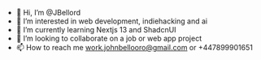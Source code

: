- 👋 Hi, I’m @JBellord
- 👀 I’m interested in web development, indiehacking and ai
- 🌱 I’m currently learning Nextjs 13 and ShadcnUI
- 💞️ I’m looking to collaborate on a job or web app project
- 📫 How to reach me work.johnbellooro@gmail.com or +447899901651

<!---
JBellord/JBellord is a ✨ special ✨ repository because its `README.md` (this file) appears on your GitHub profile.
You can click the Preview link to take a look at your changes.
--->
